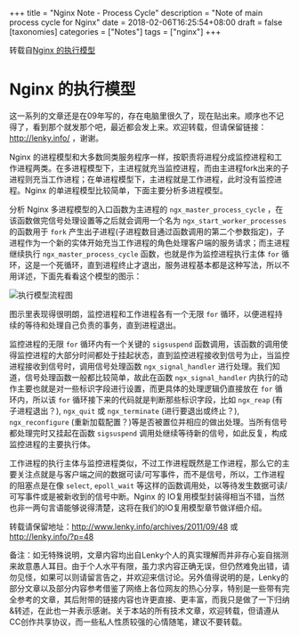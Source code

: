 +++
title = "Nginx Note - Process Cycle"
description = "Note of main process cycle for Nginx"
date = 2018-02-06T16:25:54+08:00
draft = false
[taxonomies]
categories =  ["Notes"]
tags = ["nginx"]
+++

转载自[Nginx 的执行模型](http://www.lenky.info/archives/2011/09/48)

# Nginx 的执行模型

这一系列的文章还是在09年写的，存在电脑里很久了，现在贴出来。顺序也不记得了，看到那个就发那个吧，最近都会发上来。欢迎转载，但请保留链接：http://lenky.info/ ，谢谢。

Nginx 的进程模型和大多数同类服务程序一样，按职责将进程分成监控进程和工作进程两类。在多进程模型下，主进程就充当监控进程，而由主进程fork出来的子进程则充当工作进程；在单进程模型下，主进程就是工作进程，此时没有监控进程。Nginx 的单进程模型比较简单，下面主要分析多进程模型。

分析 Nginx 多进程模型的入口函数为主进程的 `ngx_master_process_cycle` ，在该函数做完信号处理设置等之后就会调用一个名为 `ngx_start_worker_processes` 的函数用于 `fork` 产生出子进程(子进程数目通过函数调用的第二个参数指定)，子进程作为一个新的实体开始充当工作进程的角色处理客户端的服务请求；而主进程继续执行 `ngx_master_process_cycle` 函数，也就是作为监控进程执行主体 `for` 循环，这是一个死循环，直到进程终止才退出，服务进程基本都是这种写法，所以不用详述，下面先看看这个模型的图示：

![执行模型流程图](/posts/2018-02-06-nginx-note.dir/nginx_process_procedure_01.jpg)

图示里表现得很明朗，监控进程和工作进程各有一个无限 `for` 循环，以便进程持续的等待和处理自己负责的事务，直到进程退出。

监控进程的无限 `for` 循环内有一个关键的 `sigsuspend` 函数调用，该函数的调用使得监控进程的大部分时间都处于挂起状态，直到监控进程接收到信号为止，当监控进程接收到信号时，调用信号处理函数 `ngx_signal_handler` 进行处理。我们知道，信号处理函数一般都比较简单，故此在函数 `ngx_signal_handler` 内执行的动作主要也就是对一些标识字段进行设置，而更具体的处理逻辑仍直接放在 `for` 循环内，所以该 `for` 循环接下来的代码就是判断那些标识字段，比如 `ngx_reap` (有子进程退出？), `ngx_quit` 或 `ngx_terminate` (进行要退出或终止？), `ngx_reconfigure` (重新加载配置？)等是否被置位并相应的做出处理。当所有信号都处理完时又挂起在函数 `sigsuspend` 调用处继续等待新的信号，如此反复，构成监控进程的主要执行体。

工作进程的执行主体与监控进程类似，不过工作进程既然是工作进程，那么它的主要关注点就是与客户端之间的数据可读/可写事件，而不是信号，所以，工作进程的阻塞点是在像 `select`, `epoll_wait` 等这样的函数调用处，以等待发生数据可读/可写事件或是被新收到的信号中断。Nginx 的 IO复用模型封装得相当不错，当然也非一两句言语能够说得清楚，这将在我们的IO复用模型章节做详细介绍。

转载请保留地址：http://www.lenky.info/archives/2011/09/48 或 http://lenky.info/?p=48

备注：如无特殊说明，文章内容均出自Lenky个人的真实理解而并非存心妄自揣测来故意愚人耳目。由于个人水平有限，虽力求内容正确无误，但仍然难免出错，请勿见怪，如果可以则请留言告之，并欢迎来信讨论。另外值得说明的是，Lenky的部分文章以及部分内容参考借鉴了网络上各位网友的热心分享，特别是一些带有完全参考的文章，其后附带的链接内容也许更直接、更丰富，而我只是做了一下归纳&转述，在此也一并表示感谢。关于本站的所有技术文章，欢迎转载，但请遵从CC创作共享协议，而一些私人性质较强的心情随笔，建议不要转载。
